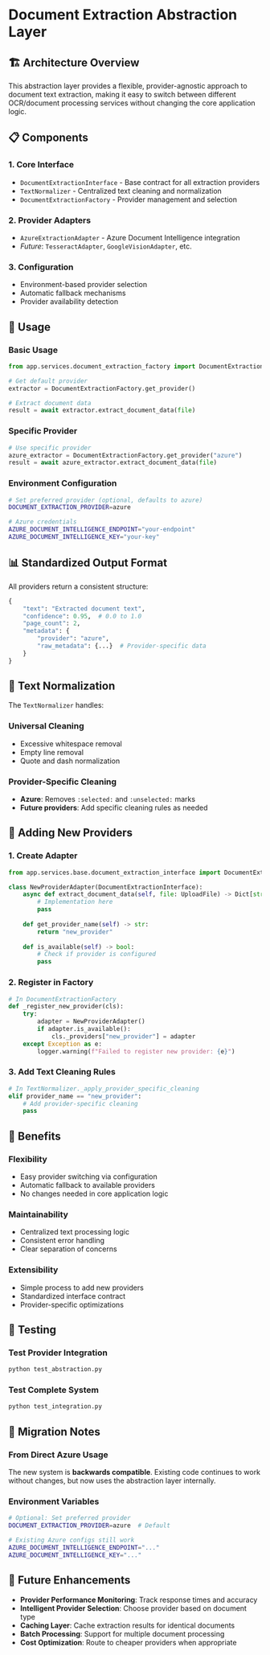# Document Extraction Abstraction Layer

## 🏗️ **Architecture Overview**

This abstraction layer provides a flexible, provider-agnostic approach to document text extraction, making it easy to switch between different OCR/document processing services without changing the core application logic.

## 📋 **Components**

### **1. Core Interface**
- `DocumentExtractionInterface` - Base contract for all extraction providers
- `TextNormalizer` - Centralized text cleaning and normalization
- `DocumentExtractionFactory` - Provider management and selection

### **2. Provider Adapters**
- `AzureExtractionAdapter` - Azure Document Intelligence integration
- *Future*: `TesseractAdapter`, `GoogleVisionAdapter`, etc.

### **3. Configuration**
- Environment-based provider selection
- Automatic fallback mechanisms
- Provider availability detection

## 🔧 **Usage**

### **Basic Usage**
```python
from app.services.document_extraction_factory import DocumentExtractionFactory

# Get default provider
extractor = DocumentExtractionFactory.get_provider()

# Extract document data
result = await extractor.extract_document_data(file)
```

### **Specific Provider**
```python
# Use specific provider
azure_extractor = DocumentExtractionFactory.get_provider("azure")
result = await azure_extractor.extract_document_data(file)
```

### **Environment Configuration**
```bash
# Set preferred provider (optional, defaults to azure)
DOCUMENT_EXTRACTION_PROVIDER=azure

# Azure credentials
AZURE_DOCUMENT_INTELLIGENCE_ENDPOINT="your-endpoint"
AZURE_DOCUMENT_INTELLIGENCE_KEY="your-key"
```

## 📊 **Standardized Output Format**

All providers return a consistent structure:

```python
{
    "text": "Extracted document text",
    "confidence": 0.95,  # 0.0 to 1.0
    "page_count": 2,
    "metadata": {
        "provider": "azure",
        "raw_metadata": {...}  # Provider-specific data
    }
}
```

## 🧹 **Text Normalization**

The `TextNormalizer` handles:

### **Universal Cleaning**
- Excessive whitespace removal
- Empty line removal
- Quote and dash normalization

### **Provider-Specific Cleaning**
- **Azure**: Removes `:selected:` and `:unselected:` marks
- **Future providers**: Add specific cleaning rules as needed

## 🔄 **Adding New Providers**

### **1. Create Adapter**
```python
from app.services.base.document_extraction_interface import DocumentExtractionInterface

class NewProviderAdapter(DocumentExtractionInterface):
    async def extract_document_data(self, file: UploadFile) -> Dict[str, Any]:
        # Implementation here
        pass
    
    def get_provider_name(self) -> str:
        return "new_provider"
    
    def is_available(self) -> bool:
        # Check if provider is configured
        pass
```

### **2. Register in Factory**
```python
# In DocumentExtractionFactory
def _register_new_provider(cls):
    try:
        adapter = NewProviderAdapter()
        if adapter.is_available():
            cls._providers["new_provider"] = adapter
    except Exception as e:
        logger.warning(f"Failed to register new provider: {e}")
```

### **3. Add Text Cleaning Rules**
```python
# In TextNormalizer._apply_provider_specific_cleaning
elif provider_name == "new_provider":
    # Add provider-specific cleaning
    pass
```

## 🎯 **Benefits**

### **Flexibility**
- Easy provider switching via configuration
- Automatic fallback to available providers
- No changes needed in core application logic

### **Maintainability**
- Centralized text processing logic
- Consistent error handling
- Clear separation of concerns

### **Extensibility**
- Simple process to add new providers
- Standardized interface contract
- Provider-specific optimizations

## 🧪 **Testing**

### **Test Provider Integration**
```bash
python test_abstraction.py
```

### **Test Complete System**
```bash
python test_integration.py
```

## 📝 **Migration Notes**

### **From Direct Azure Usage**
The new system is **backwards compatible**. Existing code continues to work without changes, but now uses the abstraction layer internally.

### **Environment Variables**
```bash
# Optional: Set preferred provider
DOCUMENT_EXTRACTION_PROVIDER=azure  # Default

# Existing Azure configs still work
AZURE_DOCUMENT_INTELLIGENCE_ENDPOINT="..."
AZURE_DOCUMENT_INTELLIGENCE_KEY="..."
```

## 🚀 **Future Enhancements**

- **Provider Performance Monitoring**: Track response times and accuracy
- **Intelligent Provider Selection**: Choose provider based on document type
- **Caching Layer**: Cache extraction results for identical documents
- **Batch Processing**: Support for multiple document processing
- **Cost Optimization**: Route to cheaper providers when appropriate
